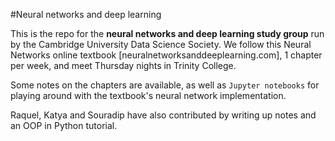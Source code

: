 #Neural networks and deep learning

This is the repo for the **neural networks and deep learning study group** run by the Cambridge University Data Science Society. We follow this Neural Networks online textbook [neuralnetworksanddeeplearning.com], 1 chapter per week, and meet Thursday nights in Trinity College.

Some notes on the chapters are available, as well as `Jupyter notebooks` for playing around with the textbook's neural network implementation.

Raquel, Katya and Souradip have also contributed by writing up notes and an OOP in Python tutorial.

